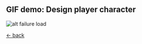 
## GIF demo: Design player character

![alt failure load](./playerFigureGIF.gif)


[<- back](../README.md)